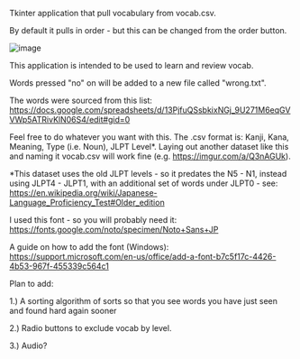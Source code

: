 Tkinter application that pull vocabulary from vocab.csv.

By default it pulls in order - but this can be changed from the order button.

![image](https://github.com/kona-13/JP-Vocab-GUI/assets/77511759/e20e9e44-2696-4a3d-a787-3e02d7b74e16)


This application is intended to be used to learn and review vocab.

Words pressed "no" on will be added to a new file called "wrong.txt".

The words were sourced from this list: https://docs.google.com/spreadsheets/d/13PjfuQSsbkixNGj_9U271M6eqGVVWp5ATRivKlN06S4/edit#gid=0

Feel free to do whatever you want with this. The .csv format is: Kanji, Kana, Meaning, Type (i.e. Noun), JLPT Level*. Laying out another dataset like this and naming it vocab.csv will work fine (e.g. https://imgur.com/a/Q3nAGUk).

*This dataset uses the old JLPT levels - so it predates the N5 - N1, instead using JLPT4 - JLPT1, with an additional set of words under JLPT0 - see: https://en.wikipedia.org/wiki/Japanese-Language_Proficiency_Test#Older_edition

I used this font - so you will probably need it: https://fonts.google.com/noto/specimen/Noto+Sans+JP

A guide on how to add the font (Windows): https://support.microsoft.com/en-us/office/add-a-font-b7c5f17c-4426-4b53-967f-455339c564c1

Plan to add:

1.) A sorting algorithm of sorts so that you see words you have just seen and found hard again sooner

2.) Radio buttons to exclude vocab by level.

3.) Audio?
